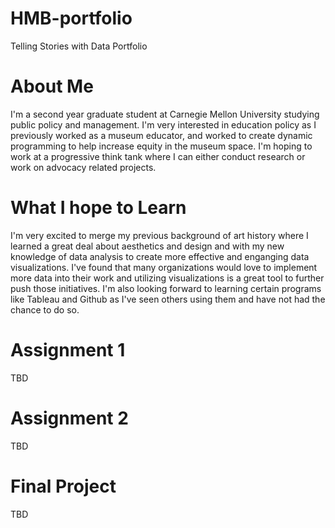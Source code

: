 # HMB-portfolio
Telling Stories with Data Portfolio

# About Me
I'm a second year graduate student at Carnegie Mellon University studying public policy and management. I'm very interested in education policy as I previously worked as a museum educator, and worked to create dynamic programming to help increase equity in the museum space. I'm hoping to work at a progressive think tank where I can either conduct research or work on advocacy related projects. 

# What I hope to Learn
I'm very excited to merge my previous background of art history where I learned a great deal about aesthetics and design and with my new knowledge of data analysis to create more effective and enganging data visualizations. I've found that many organizations would love to implement more data into their work and utilizing visualizations is a great tool to further push those initiatives. I'm also looking forward to learning certain programs like Tableau and Github as I've seen others using them and have not had the chance to do so. 

# Assignment 1
TBD

# Assignment 2
TBD

# Final Project
TBD
